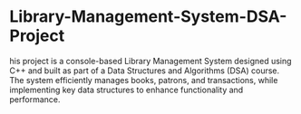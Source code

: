 # Library-Management-System-DSA-Project
his project is a console-based Library Management System designed using C++ and built as part of a Data Structures and Algorithms (DSA) course. The system efficiently manages books, patrons, and transactions, while implementing key data structures to enhance functionality and performance.

